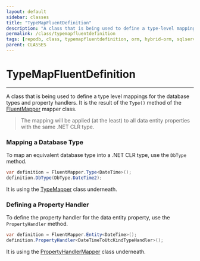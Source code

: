 ```yaml
---
layout: default
sidebar: classes
title: "TypeMapFluentDefinition"
description: "A class that is being used to define a type-level mappings (i.e.: DB Type and Property Handler)."
permalink: /class/typemapfluentdefinition
tags: [repodb, class, typemapfluentdefinition, orm, hybrid-orm, sqlserver, sqlite, mysql, postgresql]
parent: CLASSES
---
```


# TypeMapFluentDefinition

---

A class that is being used to define a type level mappings for the database types and property handlers. It is the result of the `Type()` method of the [FluentMapper](/mapper/fluentmapper) mapper class.

> The mapping will be applied (at the least) to all data entity properties with the same .NET CLR type.

### Mapping a Database Type

To map an equivalent database type into a .NET CLR type, use the `DbType` method.

```csharp
var definition = FluentMapper.Type<DateTime>();
definition.DbType(DbType.DateTime2);
```

It is using the [TypeMapper](/mapper/typemapper) class underneath.

### Defining a Property Handler

To define the property handler for the data entity property, use the `PropertyHandler` method.

```csharp
var definition = FluentMapper.Entity<DateTime>();
definition.PropertyHandler<DateTimeToUtcKindTypeHandler>();
```

It is using the [PropertyHandlerMapper](/mapper/propertyhandlermapper) class underneath.